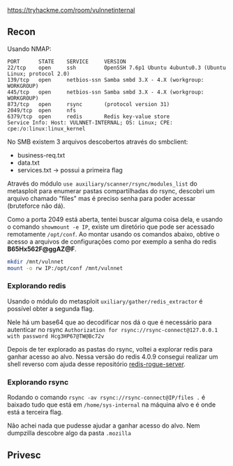 https://tryhackme.com/room/vulnnetinternal

## Recon

Usando NMAP:

```
PORT      STATE    SERVICE     VERSION  
22/tcp    open     ssh         OpenSSH 7.6p1 Ubuntu 4ubuntu0.3 (Ubuntu Linux; protocol 2.0)  
139/tcp   open     netbios-ssn Samba smbd 3.X - 4.X (workgroup: WORKGROUP)  
445/tcp   open     netbios-ssn Samba smbd 3.X - 4.X (workgroup: WORKGROUP)  
873/tcp   open     rsync       (protocol version 31)  
2049/tcp  open     nfs
6379/tcp  open     redis       Redis key-value store  
Service Info: Host: VULNNET-INTERNAL; OS: Linux; CPE: cpe:/o:linux:linux_kernel
```

No SMB existem 3 arquivos descobertos através do smbclient:
- business-req.txt  
- data.txt  
- services.txt -> possui a primeira flag

Através do módulo `use auxiliary/scanner/rsync/modules_list` do metasploit para enumerar pastas compartilhadas do rsync, descobri um arquivo chamado "files" mas é preciso senha para poder acessar (bruteforce não dá).

Como a porta 2049 está aberta, tentei buscar alguma coisa dela, e usando o comando `showmount -e IP`, existe um diretório que pode ser acessado remotamente `/opt/conf`. Ao montar usando os comandos abaixo, obtive o acesso a arquivos de configurações como por exemplo a senha do redis **B65Hx562F@ggAZ@F**.

```sh
mkdir /mnt/vulnnet
mount -o rw IP:/opt/conf /mnt/vulnnet
```

### Explorando redis

Usando o módulo do metasploit `uxiliary/gather/redis_extractor` é possível obter a segunda flag.

Nele há um base64 que ao decodificar nos dá o que é necessário para autenticar no rsync `Authorization for rsync://rsync-connect@127.0.0.1 with password Hcg3HP67@TW@Bc72v`

Depois de ter explorado as pastas do rsync, voltei a explorar redis para ganhar acesso ao alvo. Nessa versão do redis 4.0.9 consegui realizar um shell reverso com ajuda desse repositório [redis-rogue-server](https://github.com/n0b0dyCN/redis-rogue-server/tree/master). 
### Explorando rsync

Rodando o comando `rsync -av rsync://rsync-connect@IP/files .` é baixado tudo que está em `/home/sys-internal` na máquina alvo e é onde está a terceira flag.

Não achei nada que pudesse ajudar a ganhar acesso do alvo. Nem dumpzilla descobre algo da pasta `.mozilla`

## Privesc
